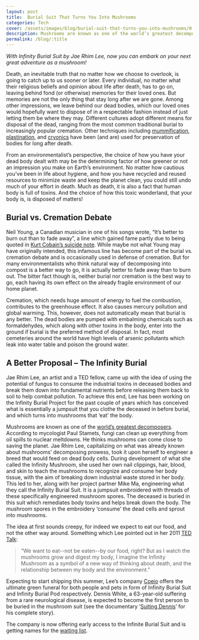 ```yaml
---
layout: post
title:  Burial Suit That Turns You Into Mushrooms
categories: Tech
cover: /assets/images/blog/burial-suit-that-turns-you-into-mushrooms/0.jpg
description: Mushrooms are known as one of the world’s greatest decomposers. Fungi can clean up everything from oil spills to nuclear meltdowns... and dead bodies.
permalink: /blog/:title
---
```


_With Infinity Burial Suit by Jae Rhim Lee, now you can embark on your next great adventure as a mushroom!_

Death, an inevitable truth that no matter how we choose to overlook, is going to catch up to us sooner or later. Every individual, no matter what their religious beliefs and opinion about life after death, has to go on, leaving behind fond (or otherwise) memories for their loved ones. But memories are not the only thing that stay long after we are gone. Among other impressions, we leave behind our dead bodies, which our loved ones would hopefully want to dispose of in a respectable fashion instead of just letting them be where they may. Different cultures adopt different means for disposal of the dead, ranging from the most common traditional burial to increasingly popular cremation. Other techniques including [mummification](http://www.mylearning.org/a-step-by-step-guide-to-egyptian-mummification/p-1681/), [plastination](https://en.wikipedia.org/wiki/Plastination), and [cryonics](http://www.cryonics.org/) have been (and are) used for preservation of bodies for long after death.

From an environmentalist’s perspective, the choice of how you have your dead body dealt with may be the determining factor of how greener or not an impression you make on Earth’s environment. No matter how cautious you’ve been in life about hygiene, and how you have recycled and reused resources to minimize waste and keep the planet clean, you could still undo much of your effort in death. Much as death, it is also a fact that human body is full of toxins. And the choice of how this toxic wonderland, that your body is, is disposed of matters!

## Burial vs. Cremation Debate
Neil Young, a Canadian musician in one of his songs wrote, “It’s better to burn out than to fade away”, a line which gained fame partly due to being quoted in [Kurt Cobain’s suicide note](http://kurtcobainssuicidenote.com/). While maybe not what Young may have originally intended, this infamous line has become part of the burial vs. cremation debate and is occasionally used in defense of cremation. But for many environmentalists who think natural way of decomposing into compost is a better way to go, it is actually better to fade away than to burn out. The bitter fact though is, neither burial nor cremation is the best way to go, each having its own effect on the already fragile environment of our home planet.

Cremation, which needs huge amount of energy to fuel the combustion, contributes to the greenhouse effect. It also causes mercury pollution and global warming. This, however, does not automatically mean that burial is any better. The dead bodies are pumped with embalming chemicals such as formaldehydes, which along with other toxins in the body, enter into the ground if burial is the preferred method of disposal. In fact, most cemeteries around the world have high levels of arsenic pollutants which leak into water table and poison the ground water.

## A Better Proposal – The Infinity Burial
Jae Rhim Lee, an artist and a TED fellow, came up with the idea of using the potential of fungus to consume the industrial toxins in deceased bodies and break them down into fundamental nutrients before releasing them back to soil to help combat pollution. To achieve this end, Lee has been working on the Infinity Burial Project for the past couple of years which has conceived what is essentially a jumpsuit that you clothe the deceased in before burial, and which turns into mushrooms that ‘eat’ the body.

Mushrooms are known as one of the [world’s greatest decomposers](http://discovermagazine.com/2013/julyaug/13-mushrooms-clean-up-oil-spills-nuclear-meltdowns-and-human-health). According to mycologist Paul Stamets, fungi can clean up everything from oil spills to nuclear meltdowns. He thinks mushrooms can come close to saving the planet. Jae Rhim Lee, capitalizing on what was already known about mushrooms’ decomposing prowess, took it upon herself to engineer a breed that would feed on dead body cells. During development of what she called the Infinity Mushroom, she used her own nail clippings, hair, blood, and skin to teach the mushrooms to recognize and consume her body tissue, with the aim of breaking down industrial waste stored in her body. This led to her, along with her project partner Mike Ma, engineering what they call the Infinity Burial Suit. It is a jumpsuit embroidered with threads of these specifically engineered mushroom spores. The deceased is buried in this suit which remediates body toxins and helps break down the body. The mushroom spores in the embroidery ‘consume’ the dead cells and sprout into mushrooms.

The idea at first sounds creepy, for indeed we expect to eat our food, and not the other way around. Something which Lee pointed out in her 2011 [TED Talk](https://www.ted.com/talks/jae_rhim_lee?language=en):

> “We want to eat--not be eaten--by our food, right? But as I watch the mushrooms grow and digest my body, I imagine the Infinity Mushroom as a symbol of a new way of thinking about death, and the relationship between my body and the environment.”

Expecting to start shipping this summer, Lee’s company [Coeio](http://www.coeio.com/) offers the ultimate green funeral for both people and pets in form of Infinity Burial Suit and Infinity Burial Pod respectively. Dennis White, a 63-year-old suffering from a rare neurological disease, is expected to become the first person to be buried in the mushroom suit (see the documentary ‘[Suiting Dennis](https://vimeo.com/145882693)’ for his complete story).

The company is now offering early access to the Infinite Burial Suit and is getting names for the [waiting list](http://www.coeio.com/#signup).
